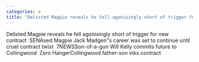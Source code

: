 ```yaml
---
categories: e
title: "Delisted Magpie reveals he fell agonisingly short of trigger for new contract  SEN"
---
```

Delisted Magpie reveals he fell agonisingly short of trigger for new contract&nbsp;&nbsp;SENAxed Magpie Jack Madgen"s career was set to continue until cruel contract twist&nbsp;&nbsp;7NEWSSon-of-a-gun Will Kelly commits future to Collingwood&nbsp;&nbsp;Zero HangerCollingwood father-son inks contract